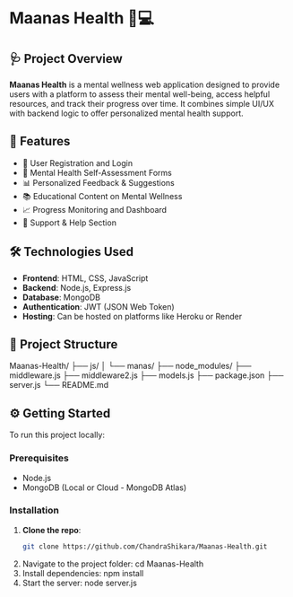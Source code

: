 # Maanas Health 🧠💻

## 🩺 Project Overview

**Maanas Health** is a mental wellness web application designed to provide users with a platform to assess their mental well-being, access helpful resources, and track their progress over time. It combines simple UI/UX with backend logic to offer personalized mental health support.

## 🚀 Features

- 🔐 User Registration and Login
- 🧠 Mental Health Self-Assessment Forms
- 📊 Personalized Feedback & Suggestions
- 📚 Educational Content on Mental Wellness
- 📈 Progress Monitoring and Dashboard
- 💬 Support & Help Section

## 🛠️ Technologies Used

- **Frontend**: HTML, CSS, JavaScript
- **Backend**: Node.js, Express.js
- **Database**: MongoDB
- **Authentication**: JWT (JSON Web Token)
- **Hosting**: Can be hosted on platforms like Heroku or Render

## 📁 Project Structure
Maanas-Health/
├── js/
│ └── manas/
├── node_modules/
├── middleware.js
├── middleware2.js
├── models.js
├── package.json
├── server.js
└── README.md


## ⚙️ Getting Started

To run this project locally:

### Prerequisites

- Node.js
- MongoDB (Local or Cloud - MongoDB Atlas)

### Installation

1. **Clone the repo**:
   ```bash
   git clone https://github.com/ChandraShikara/Maanas-Health.git
2. Navigate to the project folder:  cd Maanas-Health
4. Install dependencies:  npm install
5. Start the server: node server.js
